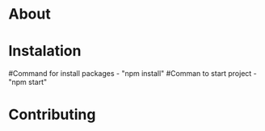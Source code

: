 # About

# Instalation

#Command for install packages - "npm install"
#Comman to start project - "npm start"

# Contributing
